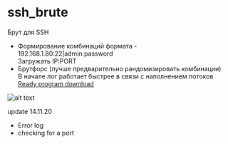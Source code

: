 # ssh_brute
Брут для SSH

- Формирование комбинаций формата - 192.168.1.80:22|admin:password<br>
Загружать IP:PORT 
- Брутфорс (лучше предварительно рандомизировать комбинации)<br>
В начале лог работает быстрее в связи с наполнением потоков<br>
[Ready program download](https://github.com/Jazis/ssh_brute/raw/master/Release.zip)


![alt text](https://i.imgur.com/gZSz9Py.png)


update 14.11.20
- Error log
- сhecking for a port

